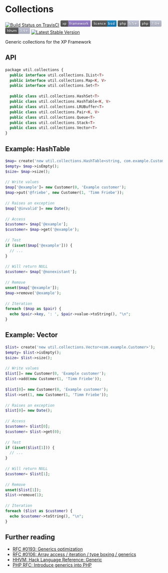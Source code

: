 Collections
===========

[![Build Status on TravisCI](https://secure.travis-ci.org/xp-framework/collections.svg)](http://travis-ci.org/xp-framework/collections)
[![XP Framework Module](https://raw.githubusercontent.com/xp-framework/web/master/static/xp-framework-badge.png)](https://github.com/xp-framework/core)
[![BSD Licence](https://raw.githubusercontent.com/xp-framework/web/master/static/licence-bsd.png)](https://github.com/xp-framework/core/blob/master/LICENCE.md)
[![Required PHP 5.5+](https://raw.githubusercontent.com/xp-framework/web/master/static/php-5_5plus.png)](http://php.net/)
[![Supports PHP 7.0+](https://raw.githubusercontent.com/xp-framework/web/master/static/php-7_0plus.png)](http://php.net/)
[![Supports HHVM 3.4+](https://raw.githubusercontent.com/xp-framework/web/master/static/hhvm-3_4plus.png)](http://hhvm.com/)
[![Latest Stable Version](https://poser.pugx.org/xp-framework/collections/version.png)](https://packagist.org/packages/xp-framework/collections)

Generic collections for the XP Framework

API
---
```php
package util.collections {
  public interface util.collections.IList<T>
  public interface util.collections.Map<K, V>
  public interface util.collections.Set<T>

  public class util.collections.HashSet<T>
  public class util.collections.HashTable<K, V>
  public class util.collections.LRUBuffer<T>
  public class util.collections.Pair<K, V>
  public class util.collections.Queue<T>
  public class util.collections.Stack<T>
  public class util.collections.Vector<T>
}
```

Example: HashTable
------------------
```php
$map= create('new util.collections.HashTable<string, com.example.Customer>');
$empty= $map->isEmpty();
$size= $map->size();

// Write values
$map['@example']= new Customer(0, 'Example customer');
$map->put('@friebe', new Customer(1, 'Timm Friebe'));

// Raises an exception
$map['@invalid']= new Date();

// Access
$customer= $map['@example'];
$customer= $map->get('@example');

// Test
if (isset($map['@example'])) {
  // ...
}

// Will return NULL
$customer= $map['@nonexistant'];

// Remove
unset($map['@example']);
$map->remove('@example');

// Iteration
foreach ($map as $pair) {
  echo $pair->key, ': ', $pair->value->toString(), "\n";
}
```

Example: Vector
---------------
```php
$list= create('new util.collections.Vector<com.example.Customer>');
$empty= $list->isEmpty();
$size= $list->size();

// Write values
$list[]= new Customer(0, 'Example customer');
$list->add(new Customer(1, 'Timm Friebe'));

$list[0]= new Customer(0, 'Example customer');
$list->set(1, new Customer(1, 'Timm Friebe'));

// Raises an exception
$list[0]= new Date();

// Access
$customer= $list[0];
$customer= $list->get(0);

// Test
if (isset($list[1])) {
  // ...
}

// Will return NULL
$customer= $list[1];

// Remove
unset($list[1]);
$list->remove(1);

// Iteration
foreach ($list as $customer) {
  echo $customer->toString(), "\n";
}
```

Further reading
---------------
* [RFC #0193: Generics optimization](https://github.com/xp-framework/rfc/issues/193)
* [RFC #0106: Array access / iteration / type boxing / generics](https://github.com/xp-framework/rfc/issues/106)
* [HHVM: Hack Language Reference: Generic](http://docs.hhvm.com/manual/en/hack.generics.php)
* [PHP RFC: Introduce generics into PHP](https://wiki.php.net/rfc/generics)